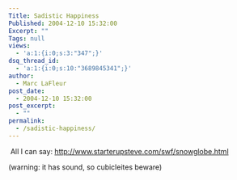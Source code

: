 ```yaml
---
Title: Sadistic Happiness
Published: 2004-12-10 15:32:00
Excerpt: ""
Tags: null
views:
  - 'a:1:{i:0;s:3:"347";}'
dsq_thread_id:
  - 'a:1:{i:0;s:10:"3689845341";}'
author:
  - Marc LaFleur
post_date:
  - 2004-12-10 15:32:00
post_excerpt:
  - ""
permalink:
  - /sadistic-happiness/
---
```

<div class="Section1"> <p>&nbsp;All I can say: <a href="http://www.starterupsteve.com/swf/snowglobe.html">http://www.starterupsteve.com/swf/snowglobe.html</a></p> <p>(warning: it has sound, so cubicleites beware)</p></div>